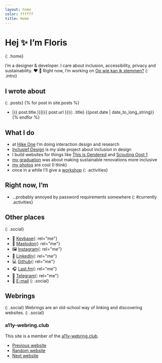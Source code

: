 ```yaml
---
layout: home
color: ffffff
title: Home
---
```




# Hej ✨ I’m Floris
{: .home}

I’m a designer & developer. I care about inclusion, accessibility, privacy and sustainability. ❤️ 🌱 
Right now, I’m working on [Op wie kan ik stemmen?](https://tweedekamer2023.opwiekanikstemmen.nl/)
{: .intro}

## I wrote about

{: .posts}
{% for post in site.posts %}
- [{{ post.title }}]({{ post.url }}){: .title} {{post.date | date_to_long_string}}
{% endfor %}

## What I do
- at [Hike&nbsp;One](https://hike.one/) I’m doing interaction design and research
- [Inclusief&nbsp;Design](https://inclusief.design/) is my side project about inclusion in design
- I build websites for things like [This&nbsp;is&nbsp;Gendered](https://thisisgendered.org) and [Scouting&nbsp;Oost&nbsp;1](https://scoutingoost1.nl/)
- [my graduation](https://graduation.fmjansen.com/) was about making sustainable renovations more inclusive
- [my photos](https://photos.fmjansen.com/) are cool (I think)
- once in a while I’ll give a [workshop](/workshops.html)
{: .activities}

## Right now, I’m
- ...probably annoyed by password requirements somewhere
{: #currently .activities}

## Other places
{: .social}
- 🔑 [Keybase](https://keybase.io/fmjansen){: rel="me"}
- 🦣 [Mastodon](https://freeradical.zone/@floris){: rel="me"}
- 🖼 [Instagram](https://www.instagram.com/fmjansennl){: rel="me"}
- 💼 [LinkedIn](https://linkedin.com/in/florismartijnjansen){: rel="me"}
- 💻 [Github](https://github.com/fmjansen){: rel="me"}
- 🎧 [Last.fm](https://www.last.fm/user/lastfmjansen){: rel="me"}
- 💬 [Telegram](https://telegram.me/fmjansen){: rel="me"}
- 💌 [E-mail](mailto:hej@fmjansen.nl)
{: .social}

## Webrings
{: .social}
Webrings are an old-school way of linking and discovering websites. 
{: .social}

<nav class="a11y-webring-club" aria-labelledby="a11y-webring-club">
  <h3 id="a11y-webring-club">a11y-webring.club</h3>
  <p>This site is a member of the <a rel="external" href="https://a11y-webring.club/">a11y-webring.club</a>.</p>
  <ul class="social">
    <li><a rel="external" referrerpolicy="strict-origin" href="https://a11y-webring.club/prev">Previous website</a></li>
    <li><a rel="external" referrerpolicy="strict-origin" href="https://a11y-webring.club/random">Random website</a></li>
    <li><a rel="external" referrerpolicy="strict-origin" href="https://a11y-webring.club/next">Next website</a></li>
  </ul>
</nav>